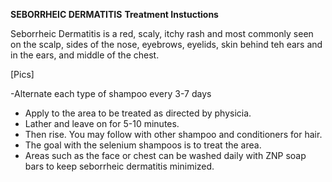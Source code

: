 **SEBORRHEIC DERMATITIS**
**Treatment Instuctions**

Seborrheic Dermatitis is a red, scaly, itchy rash and most commonly seen on the scalp, sides of the nose, eyebrows, eyelids, skin behind teh ears and in the ears, and middle of the chest.

[Pics]

-Alternate each type of shampoo every 3-7 days
- Apply to the area to be treated as directed by physicia.
- Lather and leave on for 5-10 minutes.
- Then rise. You may follow with other shampoo and conditioners for hair.
- The goal with the selenium shampoos is to treat the area.
- Areas such as the face or chest can be washed daily with ZNP soap bars to keep seborrheic dermatitis minimized.
